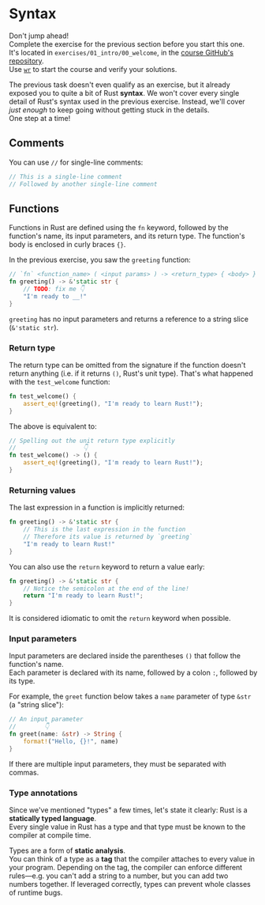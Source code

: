# Syntax

<div class="warning">

Don't jump ahead!\
Complete the exercise for the previous section before you start this one.\
It's located in `exercises/01_intro/00_welcome`, in the [course GitHub's repository](https://github.com/mainmatter/100-exercises-to-learn-rust).\
Use [`wr`](00_welcome.md#wr-the-workshop-runner) to start the course and verify your solutions.

</div>

The previous task doesn't even qualify as an exercise, but it already exposed you to quite a bit of Rust **syntax**.
We won't cover every single detail of Rust's syntax used in the previous exercise.
Instead, we'll cover _just enough_ to keep going without getting stuck in the details.\
One step at a time!

## Comments

You can use `//` for single-line comments:

```rust
// This is a single-line comment
// Followed by another single-line comment
```

## Functions

Functions in Rust are defined using the `fn` keyword, followed by the function's name, its input parameters, and its
return type.
The function's body is enclosed in curly braces `{}`.

In the previous exercise, you saw the `greeting` function:

```rust
// `fn` <function_name> ( <input params> ) -> <return_type> { <body> }
fn greeting() -> &'static str {
    // TODO: fix me 👇
    "I'm ready to __!"
}
```

`greeting` has no input parameters and returns a reference to a string slice (`&'static str`).

### Return type

The return type can be omitted from the signature if the function doesn't return anything (i.e. if it returns `()`,
Rust's unit type).
That's what happened with the `test_welcome` function:

```rust
fn test_welcome() {
    assert_eq!(greeting(), "I'm ready to learn Rust!");
}
```

The above is equivalent to:

```rust
// Spelling out the unit return type explicitly
//                   👇
fn test_welcome() -> () {
    assert_eq!(greeting(), "I'm ready to learn Rust!");
}
```

### Returning values

The last expression in a function is implicitly returned:

```rust
fn greeting() -> &'static str {
    // This is the last expression in the function
    // Therefore its value is returned by `greeting`
    "I'm ready to learn Rust!"
}
```

You can also use the `return` keyword to return a value early:

```rust
fn greeting() -> &'static str {
    // Notice the semicolon at the end of the line!
    return "I'm ready to learn Rust!";
}
```

It is considered idiomatic to omit the `return` keyword when possible.

### Input parameters

Input parameters are declared inside the parentheses `()` that follow the function's name.\
Each parameter is declared with its name, followed by a colon `:`, followed by its type.

For example, the `greet` function below takes a `name` parameter of type `&str` (a "string slice"):

```rust
// An input parameter
//        👇
fn greet(name: &str) -> String {
    format!("Hello, {}!", name)
}
```

If there are multiple input parameters, they must be separated with commas.

### Type annotations

Since we've mentioned "types" a few times, let's state it clearly: Rust is a **statically typed language**.\
Every single value in Rust has a type and that type must be known to the compiler at compile time.

Types are a form of **static analysis**.\
You can think of a type as a **tag** that the compiler attaches to every value in your program. Depending on the
tag, the compiler can enforce different rules—e.g. you can't add a string to a number, but you can add two numbers
together.
If leveraged correctly, types can prevent whole classes of runtime bugs.
